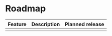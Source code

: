# Roadmap

| Feature<br> | Description<br> | Planned release<br> |
| ----------- | --------------- | ------------------- |
|             |                 |                     |
